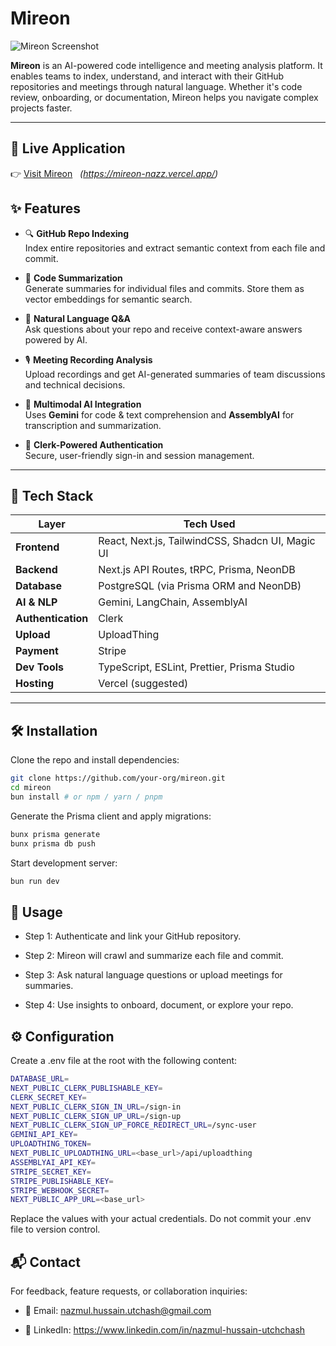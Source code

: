 # Mireon

![Mireon Screenshot](https://875p1967n4.ufs.sh/f/l33HWhV9rVqMT1uLc97zxFLVGd48vuJS06bMR7aZoPYHBjWc)

**Mireon** is an AI-powered code intelligence and meeting analysis platform. It enables teams to index, understand, and interact with their GitHub repositories and meetings through natural language. Whether it's code review, onboarding, or documentation, Mireon helps you navigate complex projects faster.

---

## 🔗 Live Application

👉 [Visit Mireon](#) &nbsp; _(https://mireon-nazz.vercel.app/)_

## ✨ Features

- 🔍 **GitHub Repo Indexing**  
  Index entire repositories and extract semantic context from each file and commit.

- 📜 **Code Summarization**  
  Generate summaries for individual files and commits. Store them as vector embeddings for semantic search.

- 💬 **Natural Language Q&A**  
  Ask questions about your repo and receive context-aware answers powered by AI.

- 🎙️ **Meeting Recording Analysis**  
  Upload recordings and get AI-generated summaries of team discussions and technical decisions.

- 🤖 **Multimodal AI Integration**  
  Uses **Gemini** for code & text comprehension and **AssemblyAI** for transcription and summarization.

- 🔐 **Clerk-Powered Authentication**  
  Secure, user-friendly sign-in and session management.

---

## 🧰 Tech Stack

| Layer              | Tech Used                                        |
| ------------------ | ------------------------------------------------ |
| **Frontend**       | React, Next.js, TailwindCSS, Shadcn UI, Magic UI |
| **Backend**        | Next.js API Routes, tRPC, Prisma, NeonDB         |
| **Database**       | PostgreSQL (via Prisma ORM and NeonDB)           |
| **AI & NLP**       | Gemini, LangChain, AssemblyAI                    |
| **Authentication** | Clerk                                            |
| **Upload**         | UploadThing                                      |
| **Payment**        | Stripe                                           |
| **Dev Tools**      | TypeScript, ESLint, Prettier, Prisma Studio      |
| **Hosting**        | Vercel (suggested)                               |

---

## 🛠️ Installation

Clone the repo and install dependencies:

```bash
git clone https://github.com/your-org/mireon.git
cd mireon
bun install # or npm / yarn / pnpm
```

Generate the Prisma client and apply migrations:

```bash
bunx prisma generate
bunx prisma db push
```

Start development server:

```bash
bun run dev
```

## 🚀 Usage

- Step 1: Authenticate and link your GitHub repository.

- Step 2: Mireon will crawl and summarize each file and commit.

- Step 3: Ask natural language questions or upload meetings for summaries.

- Step 4: Use insights to onboard, document, or explore your repo.

## ⚙️ Configuration

Create a .env file at the root with the following content:

```bash
DATABASE_URL=
NEXT_PUBLIC_CLERK_PUBLISHABLE_KEY=
CLERK_SECRET_KEY=
NEXT_PUBLIC_CLERK_SIGN_IN_URL=/sign-in
NEXT_PUBLIC_CLERK_SIGN_UP_URL=/sign-up
NEXT_PUBLIC_CLERK_SIGN_UP_FORCE_REDIRECT_URL=/sync-user
GEMINI_API_KEY=
UPLOADTHING_TOKEN=
NEXT_PUBLIC_UPLOADTHING_URL=<base_url>/api/uploadthing
ASSEMBLYAI_API_KEY=
STRIPE_SECRET_KEY=
STRIPE_PUBLISHABLE_KEY=
STRIPE_WEBHOOK_SECRET=
NEXT_PUBLIC_APP_URL=<base_url>
```

Replace the values with your actual credentials. Do not commit your .env file to version control.

## 📬 Contact

For feedback, feature requests, or collaboration inquiries:

- 📧 Email: nazmul.hussain.utchash@gmail.com

- 💼 LinkedIn: https://www.linkedin.com/in/nazmul-hussain-utchchash
